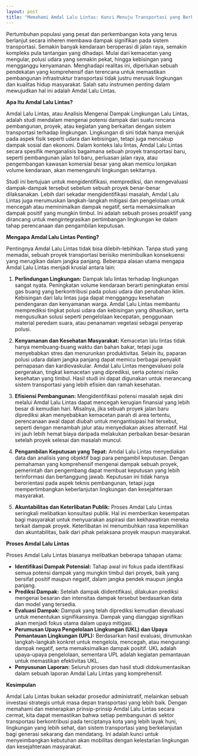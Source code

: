 ```yaml
---
layout: post
title: "Memahami Amdal Lalu Lintas: Kunci Menuju Transportasi yang Berkelanjutan"
---
```


Pertumbuhan populasi yang pesat dan perkembangan kota yang terus berlanjut secara inheren membawa dampak signifikan pada sistem transportasi. Semakin banyak kendaraan beroperasi di jalan raya, semakin kompleks pula tantangan yang dihadapi. Mulai dari kemacetan yang mengular, polusi udara yang semakin pekat, hingga kebisingan yang mengganggu kenyamanan. Menghadapi realitas ini, diperlukan sebuah pendekatan yang komprehensif dan terencana untuk memastikan pembangunan infrastruktur transportasi tidak justru merusak lingkungan dan kualitas hidup masyarakat. Salah satu instrumen penting dalam mewujudkan hal ini adalah Amdal Lalu Lintas.

**Apa Itu Amdal Lalu Lintas?**

Amdal Lalu Lintas, atau Analisis Mengenai Dampak Lingkungan Lalu Lintas, adalah studi mendalam mengenai potensi dampak dari suatu rencana pembangunan, proyek, atau kegiatan yang berkaitan dengan sistem transportasi terhadap lingkungan. Lingkungan di sini tidak hanya merujuk pada aspek fisik seperti udara dan kebisingan, tetapi juga mencakup dampak sosial dan ekonomi. Dalam konteks lalu lintas, Amdal Lalu Lintas secara spesifik menganalisis bagaimana sebuah proyek transportasi baru, seperti pembangunan jalan tol baru, perluasan jalan raya, atau pengembangan kawasan komersial besar yang akan memicu lonjakan volume kendaraan, akan memengaruhi lingkungan sekitarnya.

Studi ini bertujuan untuk mengidentifikasi, memprediksi, dan mengevaluasi dampak-dampak tersebut sebelum sebuah proyek benar-benar dilaksanakan. Lebih dari sekadar mengidentifikasi masalah, Amdal Lalu Lintas juga merumuskan langkah-langkah mitigasi dan pengelolaan untuk mencegah atau meminimalkan dampak negatif, serta memaksimalkan dampak positif yang mungkin timbul. Ini adalah sebuah proses proaktif yang dirancang untuk mengintegrasikan pertimbangan lingkungan ke dalam tahap perencanaan dan pengambilan keputusan.

**Mengapa Amdal Lalu Lintas Penting?**

Pentingnya Amdal Lalu Lintas tidak bisa dilebih-lebihkan. Tanpa studi yang memadai, sebuah proyek transportasi berisiko menimbulkan konsekuensi yang merugikan dalam jangka panjang. Beberapa alasan utama mengapa Amdal Lalu Lintas menjadi krusial antara lain:

1.  **Perlindungan Lingkungan:** Dampak lalu lintas terhadap lingkungan sangat nyata. Peningkatan volume kendaraan berarti peningkatan emisi gas buang yang berkontribusi pada polusi udara dan perubahan iklim. Kebisingan dari lalu lintas juga dapat mengganggu kesehatan pendengaran dan kenyamanan warga. Amdal Lalu Lintas membantu memprediksi tingkat polusi udara dan kebisingan yang dihasilkan, serta mengusulkan solusi seperti pengelolaan kecepatan, penggunaan material peredam suara, atau penanaman vegetasi sebagai penyerap polusi.

2.  **Kenyamanan dan Kesehatan Masyarakat:** Kemacetan lalu lintas tidak hanya membuang-buang waktu dan bahan bakar, tetapi juga menyebabkan stres dan menurunkan produktivitas. Selain itu, paparan polusi udara dalam jangka panjang dapat memicu berbagai penyakit pernapasan dan kardiovaskular. Amdal Lalu Lintas mengevaluasi pola pergerakan, tingkat kemacetan yang diprediksi, serta potensi risiko kesehatan yang timbul. Hasil studi ini dapat digunakan untuk merancang sistem transportasi yang lebih efisien dan ramah kesehatan.

3.  **Efisiensi Pembangunan:** Mengidentifikasi potensi masalah sejak dini melalui Amdal Lalu Lintas dapat mencegah kerugian finansial yang lebih besar di kemudian hari. Misalnya, jika sebuah proyek jalan baru diprediksi akan menyebabkan kemacetan parah di area tertentu, perencanaan awal dapat diubah untuk mengantisipasi hal tersebut, seperti dengan menambah jalur atau menyediakan akses alternatif. Hal ini jauh lebih hemat biaya daripada melakukan perbaikan besar-besaran setelah proyek selesai dan masalah muncul.

4.  **Pengambilan Keputusan yang Tepat:** Amdal Lalu Lintas menyediakan data dan analisis yang objektif bagi para pengambil keputusan. Dengan pemahaman yang komprehensif mengenai dampak sebuah proyek, pemerintah dan pengembang dapat membuat keputusan yang lebih terinformasi dan bertanggung jawab. Keputusan ini tidak hanya berorientasi pada aspek teknis pembangunan, tetapi juga mempertimbangkan keberlanjutan lingkungan dan kesejahteraan masyarakat.

5.  **Akuntabilitas dan Keterlibatan Publik:** Proses Amdal Lalu Lintas seringkali melibatkan konsultasi publik. Hal ini memberikan kesempatan bagi masyarakat untuk menyuarakan aspirasi dan kekhawatiran mereka terkait dampak proyek. Keterlibatan ini menumbuhkan rasa kepemilikan dan akuntabilitas, baik dari pihak pelaksana proyek maupun masyarakat.

**Proses Amdal Lalu Lintas**

Proses Amdal Lalu Lintas biasanya melibatkan beberapa tahapan utama:

*   **Identifikasi Dampak Potensial:** Tahap awal ini fokus pada identifikasi semua potensi dampak yang mungkin timbul dari proyek, baik yang bersifat positif maupun negatif, dalam jangka pendek maupun jangka panjang.
*   **Prediksi Dampak:** Setelah dampak diidentifikasi, dilakukan prediksi mengenai besaran dan intensitas dampak tersebut berdasarkan data dan model yang tersedia.
*   **Evaluasi Dampak:** Dampak yang telah diprediksi kemudian dievaluasi untuk menentukan signifikansinya. Dampak yang dianggap signifikan akan menjadi fokus utama dalam upaya mitigasi.
*   **Perumusan Upaya Pengelolaan Lingkungan (UKL) dan Upaya Pemantauan Lingkungan (UPL):** Berdasarkan hasil evaluasi, dirumuskan langkah-langkah konkret untuk mengelola, mencegah, atau mengurangi dampak negatif, serta memaksimalkan dampak positif. UKL adalah upaya-upaya pengelolaan, sementara UPL adalah kegiatan pemantauan untuk memastikan efektivitas UKL.
*   **Penyusunan Laporan:** Seluruh proses dan hasil studi didokumentasikan dalam sebuah laporan Amdal Lalu Lintas yang komprehensif.

**Kesimpulan**

Amdal Lalu Lintas bukan sekadar prosedur administratif, melainkan sebuah investasi strategis untuk masa depan transportasi yang lebih baik. Dengan memahami dan menerapkan prinsip-prinsip Amdal Lalu Lintas secara cermat, kita dapat memastikan bahwa setiap pembangunan di sektor transportasi berkontribusi pada terciptanya kota yang lebih layak huni, lingkungan yang lebih sehat, dan sistem transportasi yang berkelanjutan bagi generasi sekarang dan mendatang. Ini adalah kunci untuk menyeimbangkan kebutuhan akan mobilitas dengan kelestarian lingkungan dan kesejahteraan masyarakat.
